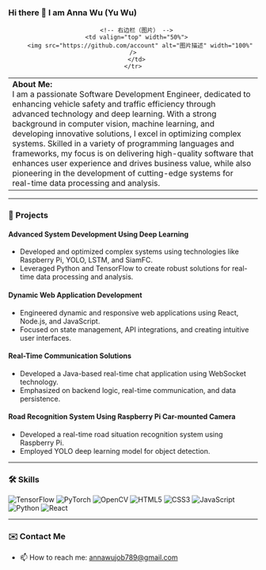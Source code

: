 
<!-- GitHub 统计卡片 -->
<!--![Yurawoo's GitHub stats](https://github-readme-stats.vercel.app/api?username=Yurawoo&show_icons=true&theme=radical&hide=contribs,issues,prs)-->



<!-- 最常用的编程语言 -->
<!-- [![Top Langs](https://github-readme-stats.vercel.app/api/top-langs/?username=Yurawoo&layout=compact&theme=radical)](https://github.com/anuraghazra/github-readme-stats -->

### Hi there 👋 I am Anna Wu (Yu Wu)
<p align="center">
  <table>
    <tr>
      <!-- 左边栏（文本） -->
      <td valign="top" width="50%">
        <b>About Me:</b><br>
        I am a passionate Software Development Engineer, dedicated to enhancing vehicle safety and traffic efficiency through advanced technology and deep learning. With a strong background in computer vision, machine learning, and developing innovative solutions, I excel in optimizing complex systems. Skilled in a variety of programming languages and frameworks, my focus is on delivering high-quality software that enhances user experience and drives business value, while also pioneering in the development of cutting-edge systems for real-time data processing and analysis.
      </td>

      <!-- 右边栏（图片） -->
      <td valign="top" width="50%">
        <img src="https://github.com/account" alt="图片描述" width="100%" />
      </td>
    </tr>
  </table>
</p>



---

### 🚀 Projects


#### Advanced System Development Using Deep Learning

- Developed and optimized complex systems using technologies like Raspberry Pi, YOLO, LSTM, and SiamFC.
- Leveraged Python and TensorFlow to create robust solutions for real-time data processing and analysis.

#### Dynamic Web Application Development

- Engineered dynamic and responsive web applications using React, Node.js, and JavaScript.
- Focused on state management, API integrations, and creating intuitive user interfaces.

#### Real-Time Communication Solutions

- Developed a Java-based real-time chat application using WebSocket technology.
- Emphasized on backend logic, real-time communication, and data persistence.

#### Road Recognition System Using Raspberry Pi Car-mounted Camera

- Developed a real-time road situation recognition system using Raspberry Pi.
- Employed YOLO deep learning model for object detection.


---

### 🛠 Skills

![TensorFlow](https://img.shields.io/badge/-TensorFlow-orange?style=flat-square&logo=TensorFlow)
![PyTorch](https://img.shields.io/badge/-PyTorch-ee4c2c?style=flat-square&logo=PyTorch&logoColor=white)
![OpenCV](https://img.shields.io/badge/-OpenCV-white?style=flat-square&logo=OpenCV)
![HTML5](https://img.shields.io/badge/-HTML5-E34F26?style=flat-square&logo=html5&logoColor=white)
![CSS3](https://img.shields.io/badge/-CSS3-1572B6?style=flat-square&logo=css3)
![JavaScript](https://img.shields.io/badge/-JavaScript-black?style=flat-square&logo=javascript)
![Python](https://img.shields.io/badge/-Python-3776AB?style=flat-square&logo=Python&logoColor=white)
![React](https://img.shields.io/badge/-React-61DAFB?style=flat-square&logo=react&logoColor=black)





---

### ✉️ Contact Me

- 📫 How to reach me: annawujob789@gmail.com


<!--
**Yurawoo/Yurawoo** is a ✨ _special_ ✨ repository because its `README.md` (this file) appears on your GitHub profile.

Here are some ideas to get you started:

- 🔭 I’m currently working on ...
- 🌱 I’m currently learning ...
- 👯 I’m looking to collaborate on ...
- 🤔 I’m looking for help with ...
- 💬 Ask me about ...
- 📫 How to reach me: ...
- 😄 Pronouns: ...
- ⚡ Fun fact: ...
-->
